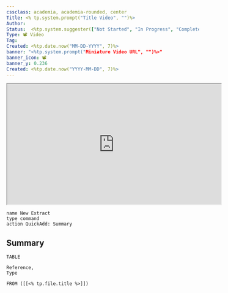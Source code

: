 ```yaml
---
cssclass: academia, academia-rounded, center
Title: <% tp.system.prompt("Title Video", "")%>
Author: 
Status:  <%tp.system.suggester(["Not Started", "In Progress", "Completed"], ["Not Started", "In Progress", "Completed"])%>
Type: 📽️ Video
Tag:
Created: <%tp.date.now("MM-DD-YYYY", 7)%>
banner: "<%tp.system.prompt("Miniature Video URL", "")%>"
banner_icon: 📽️
banner_y: 0.236
Created: <%tp.date.now("YYYY-MM-DD", 7)%>
---
```


<center><iframe width="560" height="315" src="https://www.youtube.com/embed/<%tp.system.prompt("YouTube code E.g (2rV13ahS2gs) ", "")%>" title="YouTube video player" frameborder="0" allow="accelerometer; autoplay; clipboard-write; encrypted-media; gyroscope; picture-in-picture" allowfullscreen></iframe></center>

```button
name New Extract
type command
action QuickAdd: Summary
```


## Summary 

```dataview
TABLE 

Reference,
Type

FROM ([[<% tp.file.title %>]])
```


